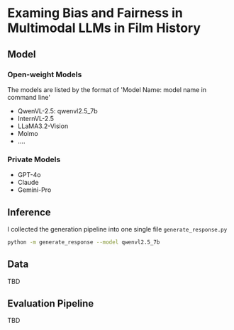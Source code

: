 # Examing Bias and Fairness in Multimodal LLMs in Film History
## Model
### Open-weight Models
The models are listed by the format of 'Model Name: model name in command line'
- QwenVL-2.5: qwenvl2.5_7b
- InternVL-2.5
- LLaMA3.2-Vision
- Molmo
- ....

### Private Models
- GPT-4o
- Claude
- Gemini-Pro

## Inference
I collected the generation pipeline into one single file `generate_response.py`

```bash
python -m generate_response --model qwenvl2.5_7b
```

## Data
TBD

## Evaluation Pipeline
TBD
